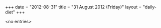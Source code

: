 +++
date = "2012-08-31"
title = "31 August 2012 (Friday)"
layout = "daily-diet"
+++


\<no entries\>
